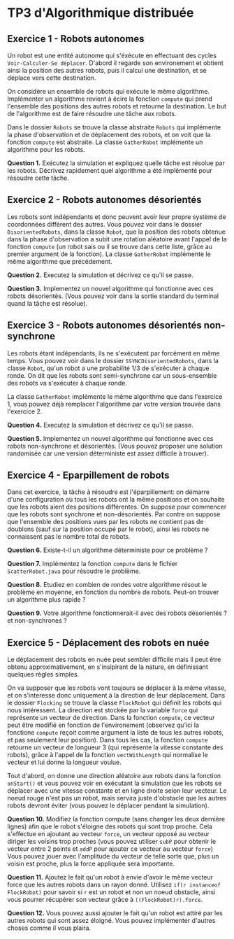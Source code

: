 TP3 d'Algorithmique distribuée
===============================

## Exercice 1 - Robots autonomes

Un robot est une entité autonome qui s'éxécute en effectuant des cycles `Voir-Calculer-Se déplacer`. D'abord il regarde son environement et obtient ainsi la position des autres robots, puis il calcul une destination, et se déplace vers cette destination.

On considère un ensemble de robots qui exécute le même algorithme. Implémenter un algorithme revient à écire la fonction `compute` qui prend l'ensemble des positions des autres robots et retourne la destination. Le but de l'algorithme est de faire résoudre une tâche aux robots.

Dans le dossier `Robots` se trouve la classe abstraite `Robots` qui implémente la phase d'observation et de déplacement des robots, et on voit que la fonction `compute` est abstraite. La classe `GatherRobot` implémente un algorithme pour les robots. 

__Question 1.__ Exécutez la simulation et expliquez quelle tâche est résolue par les robots. Décrivez rapidement quel algorithme a été implémenté pour résoudre cette tâche.



## Exercice 2 - Robots autonomes désorientés

Les robots sont indépendants et donc peuvent avoir leur propre système de coordonnées différent des autres. Vous pouvez voir dans le dossier `DisorientedRobots`, dans la classe `Robot`, que la position des robots obtenue dans la phase d'observation a subit une rotation aléatoire avant l'appel de la fonction `compute` (un robot sais ou il se trouve dans cette liste, grâce au premier argument de la fonction).
La classe `GatherRobot` implémente le même algorithme que précédement.

__Question 2.__ Executez la simulation et décrivez ce qu'il se passe.

__Question 3.__ Implementez un nouvel algorithme qui fonctionne avec ces robots désorientés. (Vous pouvez voir dans la sortie standard du terminal quand la tâche est résolue).


## Exercice 3 - Robots autonomes désorientés non-synchrone

Les robots étant indépendants, ils ne s'exécutent par forcément en même temps. Vous pouvez voir dans le dossier `SSYNCDisorientedRobots`, dans la classe `Robot`, qu'un robot a une probabilité $`1/3`$ de s'exécuter à chaque ronde. On dit que les robots sont semi-synchrone car un sous-ensemble des robots va s'exécuter à chaque ronde.

La classe `GatherRobot` implémente le même algorithme que dans l'exercice 1, vous pouvez déjà remplacer l'algorithme par votre version trouvée dans l'exercice 2.

__Question 4.__ Executez la simulation et décrivez ce qu'il se passe.

__Question 5.__ Implementez un nouvel algorithme qui fonctionne avec ces robots non-synchrone et désorientés. (Vous pouvez proposer une solution randomisée car une version déterministe est assez difficile à trouver).

## Exercice 4 - Eparpillement de robots

Dans cet exercice, la tâche à résoudre est l'éparpillement: on démarre d'une configuration où tous les robots ont la même positions et on souhaite que les robots aient des positions différentes. On suppose pour commencer que les robots sont synchrone et non-désorientés. Par contre on suppose que l'ensemble des positions vues par les robots ne contient pas de doublons (sauf sur la position occupé par le robot), ainsi les robots ne connaissent pas le nombre total de robots.

__Question 6.__  Existe-t-il un algorithme déterministe pour ce problème ?

__Question 7.__ Implémentez la fonction `compute` dans le fichier `ScatterRobot.java` pour résoudre le problème.

__Question 8.__ Etudiez en combien de rondes votre algorithme résout le problème en moyenne, en fonction du nombre de robots. Peut-on trouver un algorithme plus rapide ?

__Question 9.__ Votre algorithme fonctionnerait-il avec des robots désorientés ? et non-synchrones ?

## Exercice 5 - Déplacement des robots en nuée

Le déplacement des robots en nuée peut sembler difficile mais il peut être obtenu approximativement, en s'insipirant de la nature, en définissant quelques règles simples.

On va supposer que les robots vont toujours se déplacer à la même vitesse, et on s'interesse donc uniquement à la direction de leur déplacement. Dans le dossier `Flocking` se trouve la classe `FlockRobot` qui définit les robots qui nous intéressent. 
La direction est stockée par la variable `force` qui représente un vecteur de direction. Dans la fonction `compute`, ce vecteur peut être modifié en fonction de l'environement (observez qu'ici la fonctione `compute` reçoit comme argument la liste de tous les autres robots, et pas seulement leur position). Dans tous les cas, la fonction `compute` retourne un vecteur de longueur 3 (qui représente la vitesse constante des robots), grâce à l'appel de la fonction `vectWithLength` qui normalise le vecteur et lui donne la longueur voulue.

Tout d'abord, on donne une direction aléatoire aux robots dans la fonction `onStart()` et vous pouvez voir en exécutant la simulation que les robots se déplacer avec une vitesse constante et en ligne droite selon leur vecteur. Le noeud rouge n'est pas un robot, mais servira juste d'obstacle que les autres robots devront éviter (vous pouvez le déplacer pendant la simulation).

__Question 10.__ Modifiez la fonction compute (sans changer les deux dernière lignes) afin que le robot s'éloigne des robots qui sont trop proche. Cela s'effectue en ajoutant au vecteur `force`, un vecteur opposé au vecteur diriger les voisins trop proches (vous pouvez utiliser `subP` pour obtenir le vecteur entre 2 points et `addP` pour ajouter ce vecteur au vecteur `force`) Vous pouvez jouer avec l'amplitude du vecteur de telle sorte que, plus un voisin est proche, plus la force appliquée sera importante.

__Question 11.__ Ajoutez le fait qu'un robot à envie d'avoir le même vecteur force que les autres robots dans un rayon donné. Utilisez `if(r instanceof FlockRobot)` pour savoir si `r` est un robot et non un noeud obstacle, ainsi vous pourrer récupérer son vecteur grâce à `((FlockRobot)r).force`.

__Question 12.__ Vous pouvez aussi ajouter le fait qu'un robot est attiré par les autres robots qui sont assez éloigné. Vous pouvez implémenter d'autres choses comme il vous plaira.
